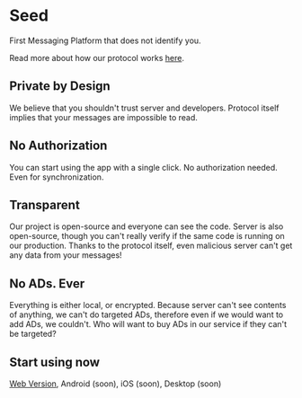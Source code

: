 # Seed

First Messaging Platform that does not identify you.

Read more about how our protocol works [here](https://github.com/seed-ecosystem/seed-whitepaper).

## Private by Design

We believe that you shouldn't trust server and developers. Protocol itself implies that 
your messages are impossible to read.

## No Authorization

You can start using the app with a single click. No authorization needed. 
Even for synchronization.

## Transparent

Our project is open-source and everyone can see the code. Server is also open-source, 
though you can't really verify if the same code is running on our production. 
Thanks to the protocol itself, even malicious server can't get any 
data from your messages!

## No ADs. Ever

Everything is either local, or encrypted. Because server can't see contents of anything, we 
can't do targeted ADs, therefore even if we would want to add ADs, we couldn't. Who will want to
buy ADs in our service if they can't be targeted?

## Start using now

[Web Version](https://seed-ecosystem.github.io/seed-web), Android (soon), iOS (soon), Desktop (soon)
